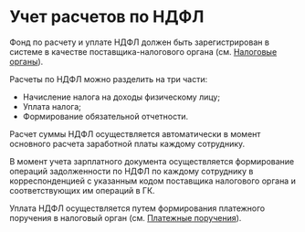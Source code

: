 # Учет расчетов по НДФЛ

Фонд по расчету и уплате НДФЛ должен быть зарегистрирован в системе в качестве поставщика-налогового органа (см. [Налоговые органы]()).

Расчеты по НДФЛ можно разделить на три части: 

- Начисление налога на доходы физическому лицу; 
- Уплата налога; 
- Формирование обязательной отчетности. 

Расчет суммы НДФЛ осуществляется автоматически в момент основного расчета заработной платы каждому сотруднику. 

В момент учета зарплатного документа осуществляется формирование операций задолженности по НДФЛ по каждому сотруднику в корреспонденцией с указанным кодом поставщика налогового органа и соответствующих им операций в ГК. 

Уплата НДФЛ осуществляется путем формирования платежного поручения в налоговый орган (см. [Платежные поручения]()).

